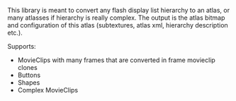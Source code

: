 This library is meant to convert any flash display list hierarchy to an atlas, 
or many atlasses if hierarchy is really complex. 
The output is the atlas bitmap and configuration of this atlas (subtextures, atlas xml, hierarchy description etc.).

Supports:
 - MovieClips with many frames that are converted in frame movieclip clones
 - Buttons
 - Shapes
 - Complex MovieClips
